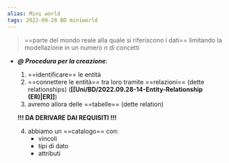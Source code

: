 ```yaml
---
alias: Mini world
tags: 2022-09-28 BD miniworld
---
```


> ==parte del mondo reale alla quale si riferiscono i dati== limitando la modellazione in un numero $n$ di concetti

- ***@ Procedura per la creazione***:
	1. ==identificare== le entità
	2. ==connettere le entità== tra loro tramite ==relazioni== (dette relationships) (**[[Uni/BD/2022.09.28-14-Entity-Relationship (ER)|ER]]**)
	3. avremo allora delle ==tabelle== (dette relation)

	**!!! DA DERIVARE DAI REQUISITI !!!**

	4. abbiamo un ==catalogo== con:
		- vincoli
		- tipi di dato
		- attributi